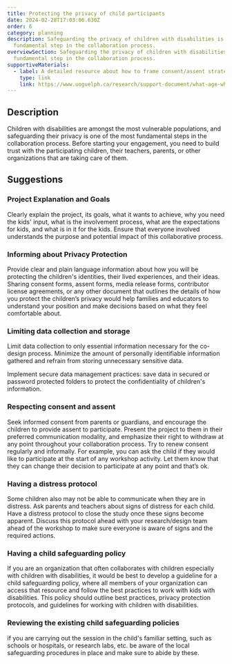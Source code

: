 ```yaml
---
title: Protecting the privacy of child participants
date: 2024-02-28T17:03:06.630Z
order: 6
category: planning
description: Safeguarding the privacy of children with disabilities is a
  fundamental step in the collaboration process.
overviewSection: Safeguarding the privacy of children with disabilities is a
  fundamental step in the collaboration process.
supportiveMaterials:
  - label: A detailed resource about how to frame consent/assent strategy
    type: link
    link: https://www.uoguelph.ca/research/support-document/what-age-which-participants-can-consent-take-part-research
---
```

## Description

Children with disabilities are amongst the most vulnerable populations, and safeguarding their privacy is one of the most fundamental steps in the collaboration process. Before starting your engagement, you need to build trust with the participating children, their teachers, parents, or other organizations that are taking care of them. 

## Suggestions

### Project Explanation and Goals

Clearly explain the project, its goals, what it wants to achieve, why you need the kids' input, what is the involvement process, what are the expectations for kids, and what is in it for the kids. Ensure that everyone involved understands the purpose and potential impact of this collaborative process.

### Informing about Privacy Protection

Provide clear and plain language information about how you will be protecting the children's identities, their lived experiences, and their ideas. Sharing consent forms, assent forms, media release forms, contributor license agreements, or any other document that outlines the details of how you protect the children’s privacy would help families and educators to understand your position and make decisions based on what they feel comfortable about.

### Limiting data collection and storage

Limit data collection to only essential information necessary for the co-design process. Minimize the amount of personally identifiable information gathered and refrain from storing unnecessary sensitive data. 

Implement secure data management practices: save data in secured or password protected folders to protect the confidentiality of children's information.

### Respecting consent and assent

Seek informed consent from parents or guardians, and encourage the children to provide assent to participate. Present the project to them in their preferred communication modality, and emphasize their right to withdraw at any point throughout your collaboration process. Try to renew consent regularly and informally. For example, you can ask the child if they would like to participate at the start of any workshop activity. Let them know that they can change their decision to participate at any point and that’s ok.

### Having a distress protocol

Some children also may not be able to communicate when they are in distress. Ask parents and teachers about signs of distress for each child. Have a distress protocol to close the study once these signs become apparent. Discuss this protocol ahead with your research/design team ahead of the workshop to make sure everyone is aware of signs and the required actions.  

### Having a child safeguarding policy

If you are an organization that often collaborates with children especially with children with disabilities, it would be best to develop a guideline for a child safeguarding policy, where all members of your organization can access that resource and follow the best practices to work with kids with disabilities. This policy should outline best practices, privacy protection protocols, and guidelines for working with children with disabilities. 

### Reviewing the existing child safeguarding policies

if you are carrying out the session in the child's familiar setting, such as schools or hospitals, or research labs, etc. be aware of the local safeguarding procedures in place and make sure to abide by these.
